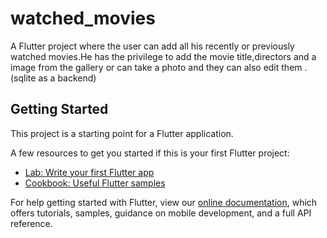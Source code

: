 # watched_movies

A  Flutter project  where the user can add all his recently or previously watched movies.He has the privilege to add the movie title,directors and a image from the gallery or can take a photo and they can also edit them .(sqlite as a backend)

## Getting Started

This project is a starting point for a Flutter application.

A few resources to get you started if this is your first Flutter project:

- [Lab: Write your first Flutter app](https://flutter.dev/docs/get-started/codelab)
- [Cookbook: Useful Flutter samples](https://flutter.dev/docs/cookbook)

For help getting started with Flutter, view our
[online documentation](https://flutter.dev/docs), which offers tutorials,
samples, guidance on mobile development, and a full API reference.
